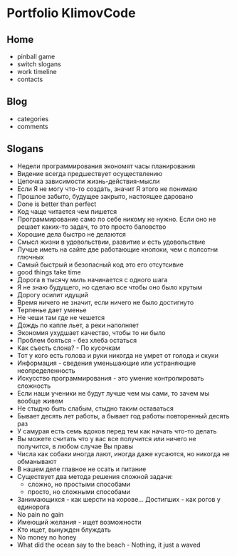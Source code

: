 # Portfolio KlimovCode

## Home
- pinball game
- switch slogans
- work timeline
- contacts

## Blog
- categories
- comments

## Slogans
- Недели программирования экономят часы планирования
- Видение всегда предшествует осуществлению
- Цепочка зависимости жизнь-действия-мысли
- Если Я не могу что-то создать, значит Я этого не понимаю
- Прошлое забыто, будущее закрыто, настоящее даровано
- Done is better than perfect
- Код чаще читается чем пишется
- Программирование само по себе никому не нужно. Если оно не решает каких-то задач, то это просто баловство
- Хорошие дела быстро не делаются
- Смысл жизни в удовольствии, развитие и есть удовольствие
- Лучше иметь на сайте две работающие кнопоки, чем с полсотни глючных
- Самый быстрый и безопасный код это его отсутсивие
- good things take time
- Дорога в тысячу миль начинается с одного шага
- Я не знаю будущего, но сделаю все чтобы оно было крутым
- Дорогу осилит идущий
- Время ничего не значит, если ничего не было достигнуто
- Терпенье дает уменье
- Не чеши там где не чешется
- Дождь по капле льет, а реки наполняет
- Экономия ухудшает качество, чтобы то ни было
- Проблем бояться - без хлеба остаться
- Как съесть слона? - По кусочкам
- Тот у кого есть голова и руки никогда не умрет от голода и скуки
- Информация - сведения уменьшающие или устраняющие неопределенность
- Искусство программирования - это умение контролировать сложность
- Если наши ученики не будут лучше чем мы сами, то зачем мы вообще живем
- Не стыдно быть слабым, стыдно таким оставаться
- Бывает десять лет работы, а бывает год работы повторенный десять раз
- У самурая есть семь вдохов перед тем как начать что-то делать
- Вы можете считать что у вас все получится или ничего не получится, в любом случае Вы правы
- Числа как собаки иногда лают, иногда даже кусаются, но никогда не обманывают
- В нашем деле главное не ссать и питание
- Существует два метода решения сложной задачи:
  - сложно, но простыми способами
  - просто, но сложными способами
- Занимающихся - как шерсти на корове... Достигших - как рогов у единорога
- No pain no gain
- Имеющий желания - ищет возможности
- Кто ищет, вынужден блуждать
- No money no honey
- What did the ocean say to the beach - Nothing, it just a waved
